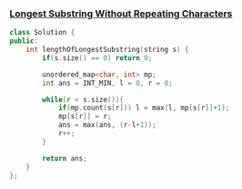 ### [Longest Substring Without Repeating Characters](https://leetcode.com/problems/longest-substring-without-repeating-characters/description/)

```cpp
class Solution {
public:
    int lengthOfLongestSubstring(string s) {
        if(s.size() == 0) return 0;

        unordered_map<char, int> mp;
        int ans = INT_MIN, l = 0, r = 0;

        while(r < s.size()){
            if(mp.count(s[r])) l = max(l, mp[s[r]]+1);
            mp[s[r]] = r;
            ans = max(ans, (r-l+1));
            r++;
        }

        return ans;
    }
};
```